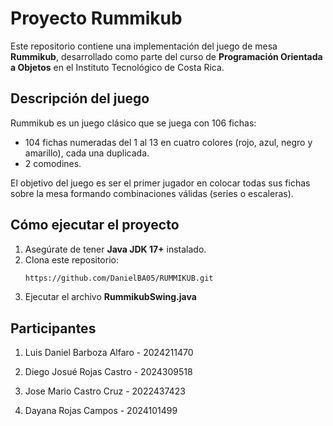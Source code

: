 # Proyecto Rummikub

Este repositorio contiene una implementación del juego de mesa **Rummikub**, desarrollado como parte del curso de **Programación Orientada a Objetos** en el Instituto Tecnológico de Costa Rica.

## Descripción del juego

Rummikub es un juego clásico que se juega con 106 fichas:  
- 104 fichas numeradas del 1 al 13 en cuatro colores (rojo, azul, negro y amarillo), cada una duplicada.  
- 2 comodines.  

El objetivo del juego es ser el primer jugador en colocar todas sus fichas sobre la mesa formando combinaciones válidas (series o escaleras).

## Cómo ejecutar el proyecto

1. Asegúrate de tener **Java JDK 17+** instalado.
2. Clona este repositorio:
   ```bash
   https://github.com/DanielBA05/RUMMIKUB.git
3. Ejecutar el archivo **RummikubSwing.java**

## Participantes
1. Luis Daniel Barboza Alfaro - 2024211470

2. Diego Josué Rojas Castro - 2024309518

3. Jose Mario Castro Cruz - 2022437423

4. Dayana Rojas Campos - 2024101499

